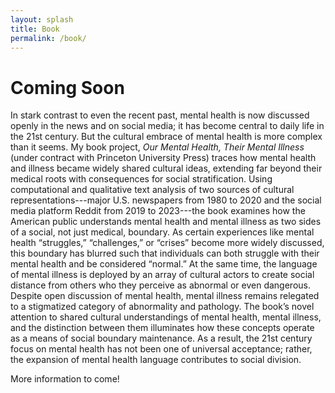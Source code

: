 ```yaml
---
layout: splash
title: Book
permalink: /book/
---
```


# Coming Soon

In stark contrast to even the recent past, mental health is now discussed openly in the news and on social media; it has become central to daily life in the 21st century. But the cultural embrace of mental health is more complex than it seems. My book project, *Our Mental Health, Their Mental Illness* (under contract with Princeton University Press) traces how mental health and illness became widely shared cultural ideas, extending far beyond their medical roots with consequences for social stratification. Using computational and qualitative text analysis of two sources of cultural representations---major U.S. newspapers from 1980 to 2020 and the social media platform Reddit from 2019 to 2023---the book examines how the American public understands mental health and mental illness as two sides of a social, not just medical, boundary. As certain experiences like mental health “struggles,” “challenges,” or “crises” become more widely discussed, this boundary has blurred such that individuals can both struggle with their mental health and be considered “normal.” At the same time, the language of mental illness is deployed by an array of cultural actors to create social distance from others who they perceive as abnormal or even dangerous. Despite open discussion of mental health, mental illness remains relegated to a stigmatized category of abnormality and pathology. The book’s novel attention to shared cultural understandings of mental health, mental illness, and the distinction between them illuminates how these concepts operate as a means of social boundary maintenance. As a result, the 21st century focus on mental health has not been one of universal acceptance; rather, the expansion of mental health language contributes to social division.


More information to come!